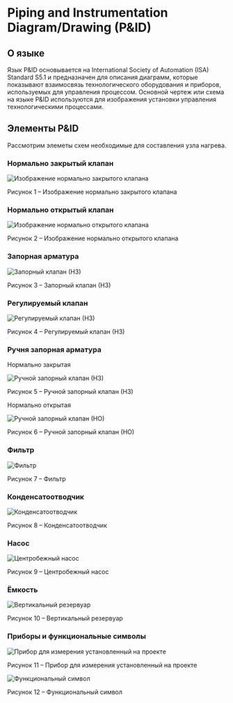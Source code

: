 ﻿# Piping and Instrumentation Diagram/Drawing (P&ID) #
## О языке ##

Язык P&ID основывается на International Society of Automation (ISA) Standard S5.1 и предназначен для описания диаграмм, которые показывают взаимосвязь технологического оборудования и приборов, используемых для управления процессом. 
Основной чертеж или схема на языке P&ID используются для изображения установки управления технологическими процессами.

## Элементы P&ID ##

Рассмотрим элеметы схем необходимые для составления узла нагрева.

### Нормально закрытый клапан ###

![Изображение нормально закрытого клапана](images/valve_NC.svg)  

Рисунок 1 –  Изображение нормально закрытого клапана

### Нормально открытый клапан ###

![Изображение нормально открытого клапана](images/valve_NO.svg)

Рисунок 2 – Изображение нормально открытого клапана

### Запорная арматура ###

![Запорный клапан (НЗ)](images/stop_valve(NC).svg)

Рисунок 3 – Запорный клапан (НЗ)

### Регулируемый клапан ###

![Регулируемый клапан (НЗ)](images/controllable_valve(NC).svg)

Рисунок 4 – Регулируемый клапан (НЗ)

### Ручня запорная арматура ### 

Нормально закрытая 

![Ручной запорный клапан (НЗ)](images/hand_valve(NC).svg)

Рисунок 5 – Ручной запорный клапан (НЗ)

Нормально открытая 

![Ручной запорный клапан (НО)](images/hand_valve(NO).svg)

Рисунок 6 – Ручной запорный клапан (НО)

### Фильтр ###  

![Фильтр](images/filter.svg)

Рисунок 7 – Фильтр

### Конденсатоотводчик ###  

![Конденсатоотводчик](images/steam_trap.svg)

Рисунок 8 – Конденсатоотводчик

### Насос ###

![Центробежный насос](images/centrifugal_pump.svg)

Рисунок 9 – Центробежный насос

### Ёмкость ###

![Вертикальный резервуар](images/vertical_vessel.svg)

Рисунок 10 – Вертикальный резервуар

### Приборы и функциональные символы ###  

![Прибор для измерения установленный на проекте](images/indicator.svg)

Рисунок 11 – Прибор для измерения установленный на проекте

![Функциональный символ](images/function_symbol.svg)

Рисунок 12 – Функциональный символ